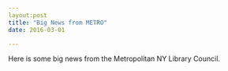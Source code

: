 ```yaml
---
layout:post
title: "Big News from METRO"
date: 2016-03-01

---
```

Here is some big news from the Metropolitan NY Library Council.